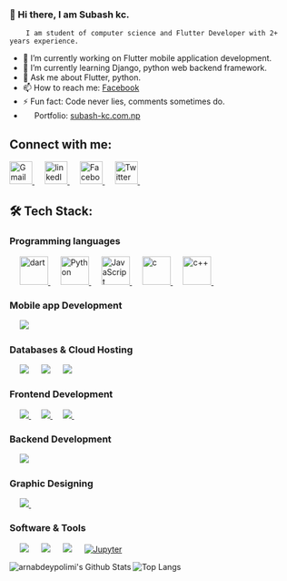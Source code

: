 ### 👋 Hi there, I am Subash kc.

        I am student of computer science and Flutter Developer with 2+ years experience.
- 🔭 I’m currently working on Flutter mobile application development.
- 🌱 I’m currently learning Django, python web backend framework.
- 💬 Ask me about Flutter, python.
- 📫 How to reach me: [Facebook]([www.](https://www.facebook.com/subaazkc/))
- ⚡ Fun fact: Code never lies, comments sometimes do.
- <img src="https://img.icons8.com/fluency/48/000000/domain.png" height="16" width= "16"/> Portfolio: [subash-kc.com.np](https://www.subash-kc.com.np/)
  
## Connect with me:
<a href="mailto: subaazkc@gamil.com" > <img src ="https://img.icons8.com/color/48/000000/gmail-new.png" alt = "Gmail" height= "40" width = "40"> </a>&emsp;
<a href="https://www.linkedin.com/in/subash-kc-71460819b/" > <img src ="https://img.icons8.com/external-justicon-flat-justicon/64/000000/external-linkedin-social-media-justicon-flat-justicon.png" alt = "linkedIn" height = "40" width = "40"> </a>
&emsp;
<a href="https://www.facebook.com/subaazkc" > <img src ="https://img.icons8.com/fluency/48/000000/facebook-new.png" alt = "Facebook" height = "40" width = "40"> </a>
&emsp;
<a href="https://twitter.com/SubaazKc" > <img src ="https://img.icons8.com/color/48/000000/twitter--v1.png" alt = "Twitter" height = "40" width = "40"> </a>
&emsp;

## 🛠️ Tech Stack:
### Programming languages

<p align="left"> 
  &emsp;
  <a href="https://dart.dev/" target="_blank"> 
    <img src="https://img.icons8.com/color/48/000000/dart.png" alt = "dart" width = "50"/>
  </a> 
  &emsp;
  <a href="https://www.python.org/" target="_blank"> 
    <img src="https://img.icons8.com/color/48/000000/python--v1.png" alt = "Python" width = "50"/>
  </a> 
  &emsp;
  <a href="https://www.javascript.com/" target="_blank"> 
     <img src="https://img.icons8.com/color/48/000000/javascript--v1.png" alt = "JavaScript" width = "50"/>
   </a>
  &emsp;
  <a href="https://www.tutorialspoint.com/cprogramming/index.htm" target="_blank"> 
    <img src="https://img.icons8.com/color/48/000000/c-programming.png" alt = "c" width = "50"/>
  </a>
  &emsp;
  <a href="https://www.cplusplus.com/" target="_blank">
    <img src="https://img.icons8.com/color/48/000000/c-plus-plus-logo.png" alt = "c++" width = "50"/>
  </a>
  &emsp;
</p>

### Mobile app Development

<p align="left"> 
  &emsp;
  <a href="https://flutter.dev/" target="_blank"> 
    <img src="https://img.icons8.com/color/48/000000/flutter.png"/>
  </a> 
</p>


### Databases & Cloud Hosting

<p align="left">
 &emsp;
  <a href="https://firebase.google.com/"><img src="https://img.icons8.com/color/48/000000/firebase.png"/></a>
  &emsp;
    <a href="https://www.mysql.com/"><img src="https://img.icons8.com/fluency/48/000000/mysql-logo.png"/></a>
 &emsp; 
    <a href="https://www.heroku.com/"><img src="https://img.icons8.com/color/48/000000/heroku.png"/></a>  
  &emsp;
</p>


### Frontend Development

<p align="left"> 
  &emsp; 
  <a href="https://www.w3.org/html/" target="_blank"> 
   <img src="https://img.icons8.com/color/48/000000/html-5--v1.png"/>
  </a>   
  &emsp;
  <a href="https://www.w3schools.com/css/" target="_blank">
    <img src="https://img.icons8.com/color/48/000000/css3.png"/>
  </a> 
   &emsp;
  <a href="https://getbootstrap.com" target="_blank"> 
   <img src="https://img.icons8.com/color/48/000000/bootstrap.png"/>
  </a>
&emsp; 
</p>

### Backend Development

<p align="left"> 
  &emsp;
  <a href="https://www.djangoproject.com/" target="_blank"> 
    <img src="https://img.icons8.com/external-tal-revivo-shadow-tal-revivo/24/000000/external-django-a-high-level-python-web-framework-that-encourages-rapid-development-logo-shadow-tal-revivo.png"/>
  </a> 
</p>

### Graphic Designing
<p align="left">
  &emsp;  
  <a href="#">
  	<img src="https://img.icons8.com/color/48/000000/figma--v1.png"/>
  </a>
&emsp; 
 </p>

### Software & Tools

<p align="left">
  &emsp;
    <a href="#"><img src="https://img.icons8.com/color/48/000000/git.png"/></a>
  &emsp;
    <a href="#"><img src="https://img.icons8.com/color/48/000000/linux--v1.png"/></a>
  &emsp;
    <a href="#"><img src="https://img.icons8.com/color/48/000000/visual-studio-code-2019.png"/></a>
  &emsp;
    <a href="#"><img alt="Jupyter" src="https://img.icons8.com/fluency/48/000000/jupyter.png"/></a>
</p>

<img align="left" alt="arnabdeypolimi's Github Stats" src="https://github-readme-stats.vercel.app/api?username=subash9860&show_icons=true &theme=tokyonight"/>

![Top Langs](https://github-readme-stats.vercel.app/api/top-langs/?username=subash9860&theme=tokyonight)